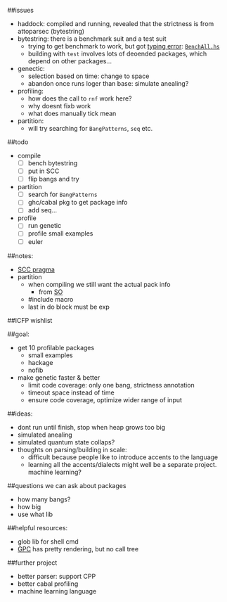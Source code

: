 ##issues
- haddock: compiled and running, revealed that the strictness is from attoparsec (bytestring)
- bytestring: there is a benchmark suit and a test suit
  - trying to get benchmark to work, but got [typing error](http://stackoverflow.com/questions/31431798/cabal-benchmark-bytestring-package-has-no-benchmark): [`BenchAll.hs`](https://github.com/remysucre/comp150-FP/blob/master/benchmark/profile/bytestring/bench/BenchAll.hs)
  - building with `test` involves lots of deoended packages, which depend on other packages...
- genectic: 
  - selection based on time: change to space
  - abandon once runs loger than base: simulate anealing?
- profiling: 
  - how does the call to `rnf` work here?
  - why doesnt fixb work
  - what does manually tick mean
- partition: 
  - will try searching for `BangPatterns`, `seq` etc. 

##todo
- compile
  - [ ] bench bytestring
  - [ ] put in SCC
  - [ ] flip bangs and try
- partition
  - [ ] search for `BangPatterns`
  - [ ] ghc/cabal pkg to get package info
  - [ ] add seq...
- profile
  - [ ] run genetic
  - [ ] profile small examples
  - [ ] euler

##notes: 
- [SCC pragma](https://downloads.haskell.org/~ghc/latest/docs/html/users_guide/profiling.html#scc-pragma) 
- partition
  - when compiling we still want the actual pack info
    - from [SO](http://stackoverflow.com/questions/31343246/get-package-version-to-cpp/31343829#31343829)
  - #include macro
  - last in do block must be exp

##ICFP wishlist

##goal: 
- get 10 profilable packages
  - small examples
  - hackage
  - nofib
- make genetic faster & better
  - limit code coverage: only one bang, strictness annotation
  - timeout space instead of time
  - ensure code coverage, optimize wider range of input

##ideas: 
- dont run until finish, stop when heap grows too big
- simulated anealing
- simulated quantum state collaps?
- thoughts on parsing/building in scale: 
  - difficult because people like to introduce accents to the language
  - learning all the accents/dialects might well be a separate project. machine learning?

##questions we can ask about packages
- how many bangs?
- how big
- use what lib

##helpful resources:
- glob lib for shell cmd
- [GPC](http://book.realworldhaskell.org/read/testing-and-quality-assurance.html) has pretty rendering, but no call tree

##further project
- better parser: support CPP
- better cabal profiling
- machine learning language 
